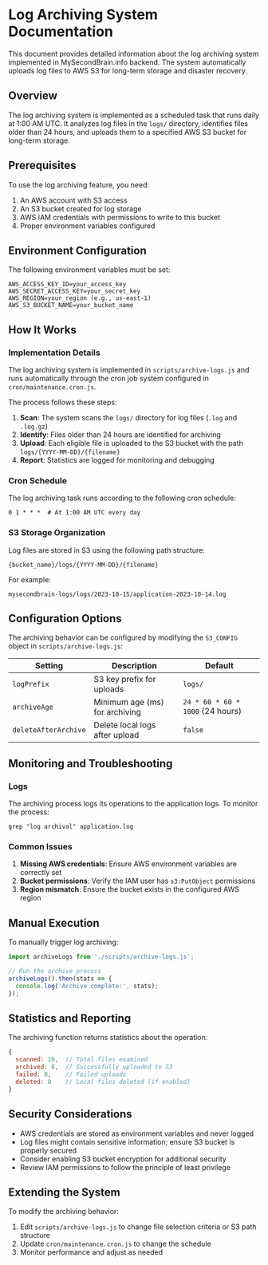 # Log Archiving System Documentation

This document provides detailed information about the log archiving system implemented in MySecondBrain.info backend. The system automatically uploads log files to AWS S3 for long-term storage and disaster recovery.

## Overview

The log archiving system is implemented as a scheduled task that runs daily at 1:00 AM UTC. It analyzes log files in the `logs/` directory, identifies files older than 24 hours, and uploads them to a specified AWS S3 bucket for long-term storage.

## Prerequisites

To use the log archiving feature, you need:

1. An AWS account with S3 access
2. An S3 bucket created for log storage
3. AWS IAM credentials with permissions to write to this bucket
4. Proper environment variables configured

## Environment Configuration

The following environment variables must be set:

```
AWS_ACCESS_KEY_ID=your_access_key
AWS_SECRET_ACCESS_KEY=your_secret_key
AWS_REGION=your_region (e.g., us-east-1)
AWS_S3_BUCKET_NAME=your_bucket_name
```

## How It Works

### Implementation Details

The log archiving system is implemented in `scripts/archive-logs.js` and runs automatically through the cron job system configured in `cron/maintenance.cron.js`.

The process follows these steps:

1. **Scan**: The system scans the `logs/` directory for log files (`.log` and `.log.gz`)
2. **Identify**: Files older than 24 hours are identified for archiving
3. **Upload**: Each eligible file is uploaded to the S3 bucket with the path `logs/{YYYY-MM-DD}/{filename}`
4. **Report**: Statistics are logged for monitoring and debugging

### Cron Schedule

The log archiving task runs according to the following cron schedule:

```
0 1 * * *  # At 1:00 AM UTC every day
```

### S3 Storage Organization

Log files are stored in S3 using the following path structure:

```
{bucket_name}/logs/{YYYY-MM-DD}/{filename}
```

For example:
```
mysecondbrain-logs/logs/2023-10-15/application-2023-10-14.log
```

## Configuration Options

The archiving behavior can be configured by modifying the `S3_CONFIG` object in `scripts/archive-logs.js`:

| Setting | Description | Default |
|---------|-------------|---------|
| `logPrefix` | S3 key prefix for uploads | `logs/` |
| `archiveAge` | Minimum age (ms) for archiving | `24 * 60 * 60 * 1000` (24 hours) |
| `deleteAfterArchive` | Delete local logs after upload | `false` |

## Monitoring and Troubleshooting

### Logs

The archiving process logs its operations to the application logs. To monitor the process:

```
grep "log archival" application.log
```

### Common Issues

1. **Missing AWS credentials**: Ensure AWS environment variables are correctly set
2. **Bucket permissions**: Verify the IAM user has `s3:PutObject` permissions
3. **Region mismatch**: Ensure the bucket exists in the configured AWS region

## Manual Execution

To manually trigger log archiving:

```javascript
import archiveLogs from './scripts/archive-logs.js';

// Run the archive process
archiveLogs().then(stats => {
  console.log('Archive complete:', stats);
});
```

## Statistics and Reporting

The archiving function returns statistics about the operation:

```javascript
{
  scanned: 10,  // Total files examined
  archived: 6,  // Successfully uploaded to S3
  failed: 0,    // Failed uploads
  deleted: 0    // Local files deleted (if enabled)
}
```

## Security Considerations

- AWS credentials are stored as environment variables and never logged
- Log files might contain sensitive information; ensure S3 bucket is properly secured
- Consider enabling S3 bucket encryption for additional security
- Review IAM permissions to follow the principle of least privilege

## Extending the System

To modify the archiving behavior:

1. Edit `scripts/archive-logs.js` to change file selection criteria or S3 path structure
2. Update `cron/maintenance.cron.js` to change the schedule
3. Monitor performance and adjust as needed 